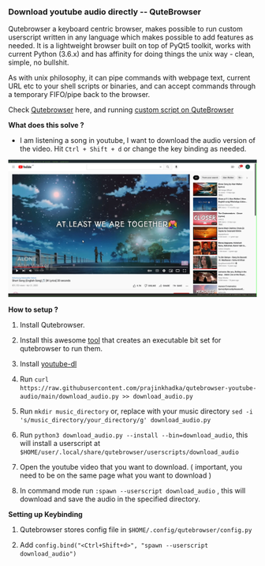 ### Download youtube audio directly -- QuteBrowser

Qutebrowser a keyboard centric browser, makes possible to run custom userscript written in any language which makes possible to add features as needed.
It is a lightweight browser built on top of PyQt5 toolkit, works with current Python (3.6.x) and has affinity for doing things the unix way - clean, simple, no bullshit.

As with unix philosophy, it can pipe commands with webpage text, current URL etc to your shell scripts or binaries, and can accept commands through a temporary FIFO/pipe back to the browser.

Check [Qutebrowser]() here, and running [custom script on QuteBrowser]()

**What does this solve ?**

- I am listening a song in youtube, I want to download the audio version of the video. Hit ```Ctrl + Shift + d``` or change the key binding as needed. 

![](https://raw.githubusercontent.com/prajinkhadka/qutebrowser-youtube-audio/main/example.gif)

**How to setup ?** 

1. Install Qutebrowser.

2. Install this awesome [tool](https://github.com/hiway/python-qutescript) that creates an executable bit set for qutebrowser to run them.

3. Install [youtube-dl](https://pypi.org/project/youtube_dl/)

4. Run ```curl https://raw.githubusercontent.com/prajinkhadka/qutebrowser-youtube-audio/main/download_audio.py >> download_audio.py```

5. Run ```mkdir music_directory``` or, replace with your music directory ```sed -i 's/music_directory/your_directory/g' download_audio.py```

5. Run ```python3 download_audio.py --install --bin=download_audio```, this will install a userscript at ```$HOME/user/.local/share/qutebrowser/userscripts/download_audio```

6. Open the youtube video that you want to download. ( important, you need to be on the same page what you want to download ) 

7. In command mode run ```:spawn --userscript download_audio``` , this will download and save the audio in the specified directory.

**Setting up Keybinding**

1. Qutebrowser stores config file in ```$HOME/.config/qutebrowser/config.py``` 

2. Add ```config.bind("<Ctrl+Shift+d>", "spawn --userscript download_audio")```




